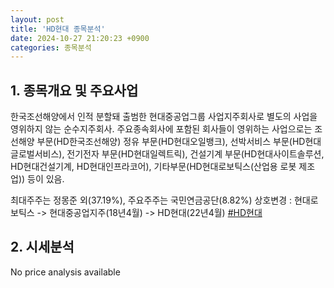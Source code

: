 ```yaml
---
layout: post
title: 'HD현대 종목분석'
date: 2024-10-27 21:20:23 +0900
categories: 종목분석
---
```


## 1. 종목개요 및 주요사업

한국조선해양에서 인적 분할돼 출범한 현대중공업그룹 사업지주회사로 별도의 사업을 영위하지 않는 순수지주회사. 주요종속회사에 포함된 회사들이 영위하는 사업으로는 조선해양 부문(HD한국조선해양) 정유 부문(HD현대오일뱅크), 선박서비스 부문(HD현대글로벌서비스), 전기전자 부문(HD현대일렉트릭), 건설기계 부문(HD현대사이트솔루션, HD현대건설기계, HD현대인프라코어), 기타부문(HD현대로보틱스(산업용 로봇 제조업)) 등이 있음.

최대주주는 정몽준 외(37.19%), 주요주주는 국민연금공단(8.82%) 상호변경 : 현대로보틱스 -> 현대중공업지주(18년4월) -> HD현대(22년4월)
[#HD현대](#)

## 2. 시세분석

No price analysis available
